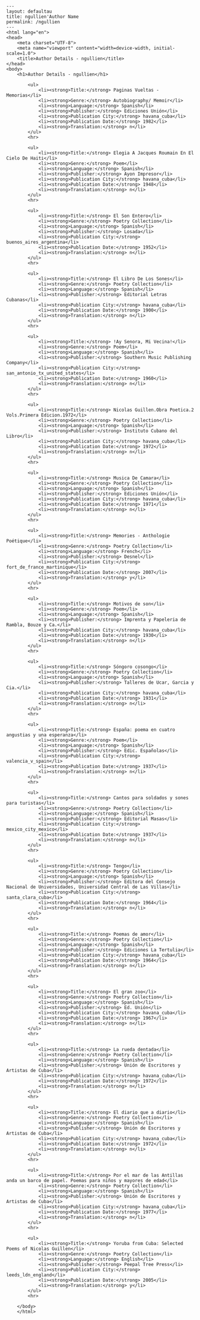 
    ---
    layout: defaultau
    title: ngullien'Author Name 
    permalink: /ngullien
    ---
    <html lang="en">
    <head>
        <meta charset="UTF-8">
        <meta name="viewport" content="width=device-width, initial-scale=1.0">
        <title>Author Details - ngullien</title>
    </head>
    <body>
        <h1>Author Details - ngullien</h1>
        
            <ul>
                <li><strong>Title:</strong> Paginas Vueltas - Memorias</li>
                <li><strong>Genre:</strong> Autobiography/ Memoir</li>
                <li><strong>Language:</strong> Spanish</li>
                <li><strong>Publisher:</strong> Ediciones Unión</li>
                <li><strong>Publication City:</strong> havana_cuba</li>
                <li><strong>Publication Date:</strong> 1982</li>
                <li><strong>Translation:</strong> n</li>
            </ul>
            <hr>
            
            <ul>
                <li><strong>Title:</strong> Elegia A Jacques Roumain En El Cielo De Haiti</li>
                <li><strong>Genre:</strong> Poem</li>
                <li><strong>Language:</strong> Spanish</li>
                <li><strong>Publisher:</strong> Ayon Impresor</li>
                <li><strong>Publication City:</strong> havana_cuba</li>
                <li><strong>Publication Date:</strong> 1948</li>
                <li><strong>Translation:</strong> n</li>
            </ul>
            <hr>
            
            <ul>
                <li><strong>Title:</strong> El Son Entero</li>
                <li><strong>Genre:</strong> Poetry Collection</li>
                <li><strong>Language:</strong> Spanish</li>
                <li><strong>Publisher:</strong> Losada</li>
                <li><strong>Publication City:</strong> buenos_aires_argentina</li>
                <li><strong>Publication Date:</strong> 1952</li>
                <li><strong>Translation:</strong> n</li>
            </ul>
            <hr>
            
            <ul>
                <li><strong>Title:</strong> El Libro De Los Sones</li>
                <li><strong>Genre:</strong> Poetry Collection</li>
                <li><strong>Language:</strong> Spanish</li>
                <li><strong>Publisher:</strong> Editorial Letras Cubanas</li>
                <li><strong>Publication City:</strong> havana_cuba</li>
                <li><strong>Publication Date:</strong> 1900</li>
                <li><strong>Translation:</strong> n</li>
            </ul>
            <hr>
            
            <ul>
                <li><strong>Title:</strong> !Ay Senora, Mi Vecina!</li>
                <li><strong>Genre:</strong> Poem</li>
                <li><strong>Language:</strong> Spanish</li>
                <li><strong>Publisher:</strong> Southern Music Publishing Company</li>
                <li><strong>Publication City:</strong> san_antonio_tx_united_states</li>
                <li><strong>Publication Date:</strong> 1960</li>
                <li><strong>Translation:</strong> n</li>
            </ul>
            <hr>
            
            <ul>
                <li><strong>Title:</strong> Nicolas Guillen.Obra Poetica.2 Vols.Primera Edicion.1972</li>
                <li><strong>Genre:</strong> Poetry Collection</li>
                <li><strong>Language:</strong> Spanish</li>
                <li><strong>Publisher:</strong> Instituto Cubano del Libro</li>
                <li><strong>Publication City:</strong> havana_cuba</li>
                <li><strong>Publication Date:</strong> 1972</li>
                <li><strong>Translation:</strong> n</li>
            </ul>
            <hr>
            
            <ul>
                <li><strong>Title:</strong> Musica De Camara</li>
                <li><strong>Genre:</strong> Poetry Collection</li>
                <li><strong>Language:</strong> Spanish</li>
                <li><strong>Publisher:</strong> Ediciones Unión</li>
                <li><strong>Publication City:</strong> havana_cuba</li>
                <li><strong>Publication Date:</strong> 1971</li>
                <li><strong>Translation:</strong> n</li>
            </ul>
            <hr>
            
            <ul>
                <li><strong>Title:</strong> Memories - Anthologie Poétique</li>
                <li><strong>Genre:</strong> Poetry Collection</li>
                <li><strong>Language:</strong> French</li>
                <li><strong>Publisher:</strong> Desnel</li>
                <li><strong>Publication City:</strong> fort_de_france_martinique</li>
                <li><strong>Publication Date:</strong> 2007</li>
                <li><strong>Translation:</strong> y</li>
            </ul>
            <hr>
            
            <ul>
                <li><strong>Title:</strong> Motivos de son</li>
                <li><strong>Genre:</strong> Poem</li>
                <li><strong>Language:</strong> Spanish</li>
                <li><strong>Publisher:</strong> Imprenta y Papeleria de Rambla, Bouze y Ca.</li>
                <li><strong>Publication City:</strong> havana_cuba</li>
                <li><strong>Publication Date:</strong> 1930</li>
                <li><strong>Translation:</strong> n</li>
            </ul>
            <hr>
            
            <ul>
                <li><strong>Title:</strong> Sóngoro cosongo</li>
                <li><strong>Genre:</strong> Poetry Collection</li>
                <li><strong>Language:</strong> Spanish</li>
                <li><strong>Publisher:</strong> Talleres de Ucar, Garcia y Cia.</li>
                <li><strong>Publication City:</strong> havana_cuba</li>
                <li><strong>Publication Date:</strong> 1931</li>
                <li><strong>Translation:</strong> n</li>
            </ul>
            <hr>
            
            <ul>
                <li><strong>Title:</strong> España: poema en cuatro angustias y una esperanza</li>
                <li><strong>Genre:</strong> Poem</li>
                <li><strong>Language:</strong> Spanish</li>
                <li><strong>Publisher:</strong> Edic. Españolas</li>
                <li><strong>Publication City:</strong> valencia_v_spain</li>
                <li><strong>Publication Date:</strong> 1937</li>
                <li><strong>Translation:</strong> n</li>
            </ul>
            <hr>
            
            <ul>
                <li><strong>Title:</strong> Cantos para soldados y sones para turistas</li>
                <li><strong>Genre:</strong> Poetry Collection</li>
                <li><strong>Language:</strong> Spanish</li>
                <li><strong>Publisher:</strong> Editorial Masas</li>
                <li><strong>Publication City:</strong> mexico_city_mexico</li>
                <li><strong>Publication Date:</strong> 1937</li>
                <li><strong>Translation:</strong> n</li>
            </ul>
            <hr>
            
            <ul>
                <li><strong>Title:</strong> Tengo</li>
                <li><strong>Genre:</strong> Poetry Collection</li>
                <li><strong>Language:</strong> Spanish</li>
                <li><strong>Publisher:</strong> Editora del Consejo Nacional de Universidades, Universidad Central de Las Villas</li>
                <li><strong>Publication City:</strong> santa_clara_cuba</li>
                <li><strong>Publication Date:</strong> 1964</li>
                <li><strong>Translation:</strong> n</li>
            </ul>
            <hr>
            
            <ul>
                <li><strong>Title:</strong> Poemas de amor</li>
                <li><strong>Genre:</strong> Poetry Collection</li>
                <li><strong>Language:</strong> Spanish</li>
                <li><strong>Publisher:</strong> Ediciones La Tertulia</li>
                <li><strong>Publication City:</strong> havana_cuba</li>
                <li><strong>Publication Date:</strong> 1964</li>
                <li><strong>Translation:</strong> n</li>
            </ul>
            <hr>
            
            <ul>
                <li><strong>Title:</strong> El gran zoo</li>
                <li><strong>Genre:</strong> Poetry Collection</li>
                <li><strong>Language:</strong> Spanish</li>
                <li><strong>Publisher:</strong> Ed. Unión</li>
                <li><strong>Publication City:</strong> havana_cuba</li>
                <li><strong>Publication Date:</strong> 1967</li>
                <li><strong>Translation:</strong> n</li>
            </ul>
            <hr>
            
            <ul>
                <li><strong>Title:</strong> La rueda dentada</li>
                <li><strong>Genre:</strong> Poetry Collection</li>
                <li><strong>Language:</strong> Spanish</li>
                <li><strong>Publisher:</strong> Unión de Escritores y Artistas de Cuba</li>
                <li><strong>Publication City:</strong> havana_cuba</li>
                <li><strong>Publication Date:</strong> 1972</li>
                <li><strong>Translation:</strong> n</li>
            </ul>
            <hr>
            
            <ul>
                <li><strong>Title:</strong> El diario que a diario</li>
                <li><strong>Genre:</strong> Poetry Collection</li>
                <li><strong>Language:</strong> Spanish</li>
                <li><strong>Publisher:</strong> Unión de Escritores y Artistas de Cuba</li>
                <li><strong>Publication City:</strong> havana_cuba</li>
                <li><strong>Publication Date:</strong> 1972</li>
                <li><strong>Translation:</strong> n</li>
            </ul>
            <hr>
            
            <ul>
                <li><strong>Title:</strong> Por el mar de las Antillas anda un barco de papel. Poemas para niños y mayores de edad</li>
                <li><strong>Genre:</strong> Poetry Collection</li>
                <li><strong>Language:</strong> Spanish</li>
                <li><strong>Publisher:</strong> Unión de Escritores y Artistas de Cuba</li>
                <li><strong>Publication City:</strong> havana_cuba</li>
                <li><strong>Publication Date:</strong> 1977</li>
                <li><strong>Translation:</strong> n</li>
            </ul>
            <hr>
            
            <ul>
                <li><strong>Title:</strong> Yoruba from Cuba: Selected Poems of Nicolas Guillen</li>
                <li><strong>Genre:</strong> Poetry Collection</li>
                <li><strong>Language:</strong> English</li>
                <li><strong>Publisher:</strong> Peepal Tree Press</li>
                <li><strong>Publication City:</strong> leeds_ldn_england</li>
                <li><strong>Publication Date:</strong> 2005</li>
                <li><strong>Translation:</strong> y</li>
            </ul>
            <hr>
            
        </body>
        </html>
        